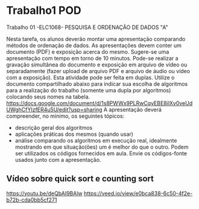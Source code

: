 # Trabalho1 POD

 Trabalho 01 -ELC1068- PESQUISA E ORDENAÇÃO DE DADOS "A"

Nesta tarefa, os alunos deverão montar uma apresentação comparando métodos de ordenação de dados.
As apresentações devem conter um documento (PDF) e exposição acerca do mesmo. Sugere-se uma apresentação com tempo em torno de 10 minutos.
Pode-se realizar a gravação simultânea do documento e exposição em arquivo de vídeo ou separadamente (fazer upload de arquivo PDF e arquivo de áudio ou vídeo com a exposição).
Esta atividade pode ser feita em duplas.
Utilize o documento compartilhado abaixo para indicar sua escolha de algoritmos para a realização do trabalho (somente uma dupla por algoritmos) colocando seus nomes na tabela.
<https://docs.google.com/document/d/1s8PWWx9PLRwCqyEBE8ilXv0veUdUWghCfYIzfER4u5U/edit?usp=sharing>
A apresentação deverá compreender, no mínimo, os seguintes tópicos:

* descrição geral dos algoritmos
* aplicações práticas dos mesmos (quando usar)
* análise comparando os algoritmos em execução real, idealmente mostrando em que situação(ões) um é melhor do que o outro. Podem ser utilizados os códigos fornecidos em aula. Envie os códigos-fonte usados junto com a apresentação.

## Vídeo sobre quick sort e counting sort
<https://youtu.be/deQbAI9BAlw>
https://veed.io/view/e0bca838-6c50-4f2e-b72b-cda0bb5cf271
